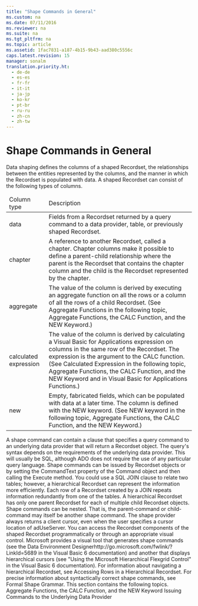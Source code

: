 ```yaml
---
title: "Shape Commands in General"
ms.custom: na
ms.date: 07/11/2016
ms.reviewer: na
ms.suite: na
ms.tgt_pltfrm: na
ms.topic: article
ms.assetid: 1fac7831-a187-4b15-9b43-aad380c5556c
caps.latest.revision: 15
manager: sonalm
translation.priority.ht: 
  - de-de
  - es-es
  - fr-fr
  - it-it
  - ja-jp
  - ko-kr
  - pt-br
  - ru-ru
  - zh-cn
  - zh-tw
---
```

# Shape Commands in General
<?xml version="1.0" encoding="utf-8"?>
<developerReferenceWithoutSyntaxDocument xmlns="http://ddue.schemas.microsoft.com/authoring/2003/5" xmlns:xlink="http://www.w3.org/1999/xlink" xmlns:xsi="http://www.w3.org/2001/XMLSchema-instance" xsi:schemaLocation="http://ddue.schemas.microsoft.com/authoring/2003/5 http://dduestorage.blob.core.windows.net/ddueschema/developer.xsd">
  <introduction>
    <para>Data shaping defines the columns of a shaped <legacyBold>Recordset</legacyBold>, the relationships between the entities represented by the columns, and the manner in which the <legacyBold>Recordset</legacyBold> is populated with data.</para>
    <para>A shaped <legacyBold>Recordset</legacyBold> can consist of the following types of columns.</para>
    <table xmlns:caps="http://schemas.microsoft.com/build/caps/2013/11">
      <thead>
        <tr>
          <TD>
            <para>Column type</para>
          </TD>
          <TD>
            <para>Description</para>
          </TD>
        </tr>
      </thead>
      <tbody>
        <tr>
          <TD>
            <para>data</para>
          </TD>
          <TD>
            <para>Fields from a <legacyBold>Recordset</legacyBold> returned by a query command to a data provider, table, or previously shaped <legacyBold>Recordset</legacyBold>.</para>
          </TD>
        </tr>
        <tr>
          <TD>
            <para>chapter</para>
          </TD>
          <TD>
            <para>A reference to another <legacyBold>Recordset</legacyBold>, called a <legacyItalic>chapter</legacyItalic>. Chapter columns make it possible to define a <legacyItalic>parent-child</legacyItalic> relationship where the <legacyItalic>parent</legacyItalic> is the <legacyBold>Recordset</legacyBold> that contains the chapter column and the <legacyItalic>child</legacyItalic> is the <legacyBold>Recordset</legacyBold> represented by the chapter.</para>
          </TD>
        </tr>
        <tr>
          <TD>
            <para>aggregate</para>
          </TD>
          <TD>
            <para>The value of the column is derived by executing an <legacyItalic>aggregate function</legacyItalic> on all the rows or a column of all the rows of a child <legacyBold>Recordset</legacyBold>. (See Aggregate Functions in the following topic, <legacyLink xlink:href="0590b466-2a36-49a2-868e-028ef5e49394">Aggregate Functions, the CALC Function, and the NEW Keyword</legacyLink>.)</para>
          </TD>
        </tr>
        <tr>
          <TD>
            <para>calculated expression</para>
          </TD>
          <TD>
            <para>The value of the column is derived by calculating a Visual Basic for Applications expression on columns in the same row of the <legacyBold>Recordset</legacyBold>. The expression is the argument to the CALC function. (See Calculated Expression in the following topic, <legacyLink xlink:href="0590b466-2a36-49a2-868e-028ef5e49394">Aggregate Functions, the CALC Function, and the NEW Keyword</legacyLink> and in <legacyLink xlink:href="ccbdea9d-f9cf-4b0c-ade2-2d65311e12dc">Visual Basic for Applications Functions</legacyLink>.)</para>
          </TD>
        </tr>
        <tr>
          <TD>
            <para>new</para>
          </TD>
          <TD>
            <para>Empty, fabricated fields, which can be populated with data at a later time. The column is defined with the NEW keyword. (See NEW keyword in the following topic, <legacyLink xlink:href="0590b466-2a36-49a2-868e-028ef5e49394">Aggregate Functions, the CALC Function, and the NEW Keyword</legacyLink>.)</para>
          </TD>
        </tr>
      </tbody>
    </table>
    <para>A shape command can contain a clause that specifies a query command to an underlying data provider that will return a <legacyBold>Recordset</legacyBold> object. The query's syntax depends on the requirements of the underlying data provider. This will usually be SQL, although ADO does not require the use of any particular query language.</para>
    <para>Shape commands can be issued by <legacyBold>Recordset</legacyBold> objects or by setting the <legacyLink xlink:href="4dd7e82a-8da5-4a4e-b439-11a29286fa0e">CommandText</legacyLink> property of the <legacyLink xlink:href="a02c22fb-542d-465e-a629-30fd59dcbebf">Command</legacyLink> object and then calling the <legacyLink xlink:href="f84a5ff3-0528-4ad7-9bea-9a15103378dd">Execute</legacyLink> method.</para>
    <para>You could use a SQL JOIN clause to relate two tables; however, a hierarchical <legacyBold>Recordset</legacyBold> can represent the information more efficiently. Each row of a <legacyBold>Recordset</legacyBold> created by a JOIN repeats information redundantly from one of the tables. A hierarchical <legacyBold>Recordset</legacyBold> has only one parent <legacyBold>Recordset</legacyBold> for each of multiple child <legacyBold>Recordset</legacyBold> objects.</para>
    <para>Shape commands can be nested. That is, the <legacyItalic>parent-command</legacyItalic> or<legacyItalic> child-command </legacyItalic>may itself be another shape command.</para>
    <para>The shape provider always returns a client cursor, even when the user specifies a cursor location of <legacyBold>adUseServer</legacyBold>.</para>
    <para>You can access the <legacyBold>Recordset</legacyBold> components of the shaped <legacyBold>Recordset</legacyBold> programmatically or through an appropriate visual control.</para>
    <para>Microsoft provides a visual tool that generates shape commands (see the <externalLink><linkText>Data Environment Designer</linkText><linkUri>http://go.microsoft.com/fwlink/?LinkId=5689</linkUri></externalLink> in the Visual Basic 6 documentation) and another that displays hierarchical cursors (see "Using the Microsoft Hierarchical Flexgrid Control" in the Visual Basic 6 documentation).</para>
    <para>For information about navigating a hierarchical <legacyBold>Recordset</legacyBold>, see <legacyLink xlink:href="25f1d2a1-6d5e-4457-aa07-5db5c75dee18">Accessing Rows in a Hierarchical Recordset</legacyLink>.</para>
    <para>For precise information about syntactically correct shape commands, see <legacyLink xlink:href="ea691475-0f03-4abe-a785-b77e77712d1d">Formal Shape Grammar</legacyLink>.</para>
    <para>This section contains the following topics.</para>
    <list class="bullet">
      <listItem>
        <para>
          <legacyLink xlink:href="0590b466-2a36-49a2-868e-028ef5e49394">Aggregate Functions, the CALC Function, and the NEW Keyword</legacyLink>
        </para>
      </listItem>
      <listItem>
        <para>
          <legacyLink xlink:href="d6001863-7733-4c32-817f-081e48587fa1">Issuing Commands to the Underlying Data Provider</legacyLink>
        </para>
      </listItem>
    </list>
  </introduction>
  <relatedTopics />
</developerReferenceWithoutSyntaxDocument>